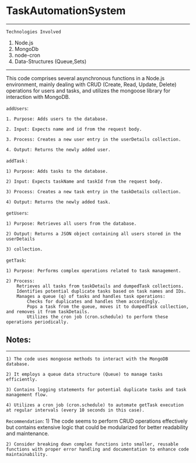# TaskAutomationSystem
********

`Technologies Involved`
1) Node.js
2) MongoDb 
3) node-cron
4) Data-Structures (Queue,Sets)

*****

This code comprises several asynchronous functions in a Node.js environment, mainly dealing with CRUD (Create, Read, Update, Delete) operations for users and tasks, and utilizes the mongoose library for interaction with MongoDB.

`addUsers`:

    1. Purpose: Adds users to the database.
    
    2. Input: Expects name and id from the request body.
    
    3. Process: Creates a new user entry in the userDetails collection.
    
    4. Output: Returns the newly added user.

`addTask` :

    1) Purpose: Adds tasks to the database.
    
    2) Input: Expects taskName and taskId from the request body.
    
    3) Process: Creates a new task entry in the taskDetails collection.
    
    4) Output: Returns the newly added task.

`getUsers`:

    1) Purpose: Retrieves all users from the database.
    
    2) Output: Returns a JSON object containing all users stored in the userDetails 
    
    3) collection.

`getTask`:

    1) Purpose: Performs complex operations related to task management.
    
    2) Process:
        Retrieves all tasks from taskDetails and dumpedTask collections.
        Identifies potential duplicate tasks based on task names and IDs.
        Manages a queue (q) of tasks and handles task operations:
            Checks for duplicates and handles them accordingly.
            Pops a task from the queue, moves it to dumpedTask collection, and removes it from taskDetails.
            Utilizes the cron job (cron.schedule) to perform these operations periodically.

## Notes:
*******
    1) The code uses mongoose methods to interact with the MongoDB database.
    
    2) It employs a queue data structure (Queue) to manage tasks efficiently.
    
    3) Contains logging statements for potential duplicate tasks and task management flow.
    
    4) Utilizes a cron job (cron.schedule) to automate getTask execution at regular intervals (every 10 seconds in this case).

`Recommendation`:
    1) The code seems to perform CRUD operations effectively but contains extensive logic that could be modularized for better readability and maintenance.
    
    2) Consider breaking down complex functions into smaller, reusable functions with proper error handling and documentation to enhance code maintainability.
